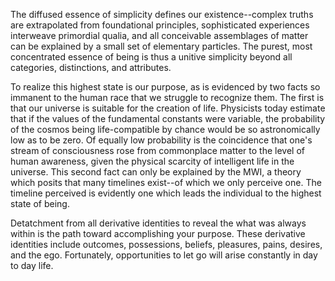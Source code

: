 The diffused essence of simplicity defines our existence--complex truths are extrapolated from foundational principles, sophisticated experiences interweave primordial qualia, and all conceivable assemblages of matter can be explained by a small set of elementary particles. The purest, most concentrated essence of being is thus a unitive simplicity beyond all categories, distinctions, and attributes. 

To realize this highest state is our purpose, as is evidenced by two facts so immanent to the human race that we struggle to recognize them. The first is that our universe is suitable for the creation of life. Physicists today estimate that if the values of the fundamental constants were variable, the probability of the cosmos being life-compatible by chance would be so astronomically low as to be zero. Of equally low probability is the coincidence that one's stream of consciousness rose from commonplace matter to the level of human awareness, given the physical scarcity of intelligent life in the universe. This second fact can only be explained by the MWI, a theory which posits that many timelines exist--of which we only perceive one. The timeline perceived is evidently one which leads the individual to the highest state of being.

Detatchment from all derivative identities to reveal the what was always within is the path toward accomplishing your purpose. These derivative identities include outcomes, possessions, beliefs, pleasures, pains, desires, and the ego. Fortunately, opportunities to let go will arise constantly in day to day life.

